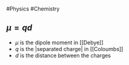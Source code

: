 #Physics #Chemistry 
## $\displaystyle \mu=qd$
* $\displaystyle \mu$ is the dipole moment in [[Debye]]
* $\displaystyle q$ is the |separated charge| in [[Coloumbs]]
* $\displaystyle d$ is the distance between the charges